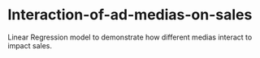 # Interaction-of-ad-medias-on-sales
Linear Regression model to demonstrate how different medias interact to impact sales.
